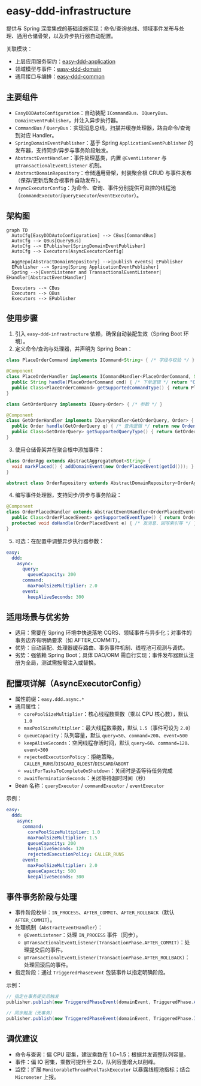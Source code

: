 # easy-ddd-infrastructure

提供与 Spring 深度集成的基础设施实现：命令/查询总线、领域事件发布与处理、通用仓储骨架，以及异步执行器自动配置。

关联模块：
- 上层应用服务契约：[easy-ddd-application](../easy-ddd-application/README.md)
- 领域模型与事件：[easy-ddd-domain](../easy-ddd-domain/README.md)
- 通用接口与编排：[easy-ddd-common](../easy-ddd-common/README.md)

## 主要组件
- `EasyDDDAutoConfiguration`：自动装配 `ICommandBus`、`IQueryBus`、`DomainEventPublisher`，并注入异步执行器。
- `CommandBus` / `QueryBus`：实现消息总线，扫描并缓存处理器，路由命令/查询到对应 Handler。
- `SpringDomainEventPublisher`：基于 Spring `ApplicationEventPublisher` 的发布器，支持同步/异步与事务阶段触发。
- `AbstractEventHandler`：事件处理基类，内置 `@EventListener` 与 `@TransactionalEventListener` 机制。
- `AbstractDomainRepository`：仓储通用骨架，封装聚合根 CRUD 与事件发布（保存/更新后聚合根事件自动发布）。
- `AsyncExecutorConfig`：为命令、查询、事件分别提供可监控的线程池（`commandExecutor`/`queryExecutor`/`eventExecutor`）。

## 架构图
```mermaid
graph TD
  AutoCfg[EasyDDDAutoConfiguration] --> CBus[CommandBus]
  AutoCfg --> QBus[QueryBus]
  AutoCfg --> EPublisher[SpringDomainEventPublisher]
  AutoCfg --> Executors[AsyncExecutorConfig]

  AggRepo[AbstractDomainRepository] -->|publish events| EPublisher
  EPublisher --> Spring[Spring ApplicationEventPublisher]
  Spring -->|EventListener and TransactionalEventListener| EHandler[AbstractEventHandler]

  Executors --> CBus
  Executors --> QBus
  Executors --> EPublisher

```


## 使用步骤
1. 引入 `easy-ddd-infrastructure` 依赖，确保自动装配生效（Spring Boot 环境）。
2. 定义命令/查询与处理器，并声明为 Spring Bean：

```java
class PlaceOrderCommand implements ICommand<String> { /* 字段与校验 */ }

@Component
class PlaceOrderHandler implements ICommandHandler<PlaceOrderCommand, String> {
  public String handle(PlaceOrderCommand cmd) { /* 下单逻辑 */ return "OK"; }
  public Class<PlaceOrderCommand> getSupportedCommandType() { return PlaceOrderCommand.class; }
}

class GetOrderQuery implements IQuery<Order> { /* 参数 */ }

@Component
class GetOrderHandler implements IQueryHandler<GetOrderQuery, Order> {
  public Order handle(GetOrderQuery q) { /* 查询逻辑 */ return new Order(); }
  public Class<GetOrderQuery> getSupportedQueryType() { return GetOrderQuery.class; }
}
```

3. 使用仓储骨架并在聚合根中添加事件：
```java
class OrderAgg extends AbstractAggregateRoot<String> {
  void markPlaced() { addDomainEvent(new OrderPlacedEvent(getId())); }
}

abstract class OrderRepository extends AbstractDomainRepository<OrderAgg, String> { /* 具体持久化 */ }
```

4. 编写事件处理器，支持同步/异步与事务阶段：
```java
@Component
class OrderPlacedHandler extends AbstractEventHandler<OrderPlacedEvent> {
  public Class<OrderPlacedEvent> getSupportedEventType() { return OrderPlacedEvent.class; }
  protected void doHandle(OrderPlacedEvent e) { /* 发消息、回写索引等 */ }
}
```

5. 可选：在配置中调整异步执行器参数：
```yaml
easy:
  ddd:
    async:
      query:
        queueCapacity: 200
      command:
        maxPoolSizeMultiplier: 2.0
      event:
        keepAliveSeconds: 300
```

## 适用场景与优劣势
- 适用：需要在 Spring 环境中快速落地 CQRS、领域事件与异步化；对事件的事务边界有明确要求（如 AFTER_COMMIT）。
- 优势：自动装配、处理器缓存路由、事务事件机制、线程池可观测与调优。
- 劣势：强依赖 Spring Boot；具体 DAO/ORM 需自行实现；事件发布器默认注册为全局，测试需按需注入或替换。

## 配置项详解（AsyncExecutorConfig）
- 属性前缀：`easy.ddd.async.*`
- 通用属性：
  - `corePoolSizeMultiplier`：核心线程数乘数（乘以 CPU 核心数），默认 `1.0`
  - `maxPoolSizeMultiplier`：最大线程数乘数，默认 `1.5`（事件可设为 `2.0`）
  - `queueCapacity`：队列容量，默认 `query=50`、`command=200`、`event=500`
  - `keepAliveSeconds`：空闲线程存活时间，默认 `query=60`、`command=120`、`event=300`
  - `rejectedExecutionPolicy`：拒绝策略，`CALLER_RUNS`/`DISCARD_OLDEST`/`DISCARD`/`ABORT`
  - `waitForTasksToCompleteOnShutdown`：关闭时是否等待任务完成
  - `awaitTerminationSeconds`：关闭等待超时时间（秒）
- Bean 名称：`queryExecutor` / `commandExecutor` / `eventExecutor`

示例：
```yaml
easy:
  ddd:
    async:
      command:
        corePoolSizeMultiplier: 1.0
        maxPoolSizeMultiplier: 1.5
        queueCapacity: 200
        keepAliveSeconds: 120
        rejectedExecutionPolicy: CALLER_RUNS
      event:
        maxPoolSizeMultiplier: 2.0
        queueCapacity: 500
        keepAliveSeconds: 300
```

## 事件事务阶段与处理
- 事件阶段枚举：`IN_PROCESS`、`AFTER_COMMIT`、`AFTER_ROLLBACK`（默认 `AFTER_COMMIT`）。
- 处理机制（`AbstractEventHandler`）：
  - `@EventListener`：处理 `IN_PROCESS` 事件（同步）。
  - `@TransactionalEventListener(TransactionPhase.AFTER_COMMIT)`：处理提交后的事件。
  - `@TransactionalEventListener(TransactionPhase.AFTER_ROLLBACK)`：处理回滚后的事件。
- 指定阶段：通过 `TriggeredPhaseEvent` 包装事件以指定明确阶段。

示例：
```java
// 指定在事务提交后触发
publisher.publish(new TriggeredPhaseEvent(domainEvent, TriggeredPhase.AFTER_COMMIT));

// 同步触发（无事务）
publisher.publish(new TriggeredPhaseEvent(domainEvent, TriggeredPhase.IN_PROCESS));
```

## 调优建议
- 命令与查询：偏 CPU 密集，建议乘数在 1.0~1.5；根据并发调整队列容量。
- 事件：偏 IO 密集，乘数可提升至 2.0，队列容量增大以削峰。
- 监控：扩展 `MonitorableThreadPoolTaskExecutor` 以暴露线程池指标；结合 `Micrometer` 上报。
